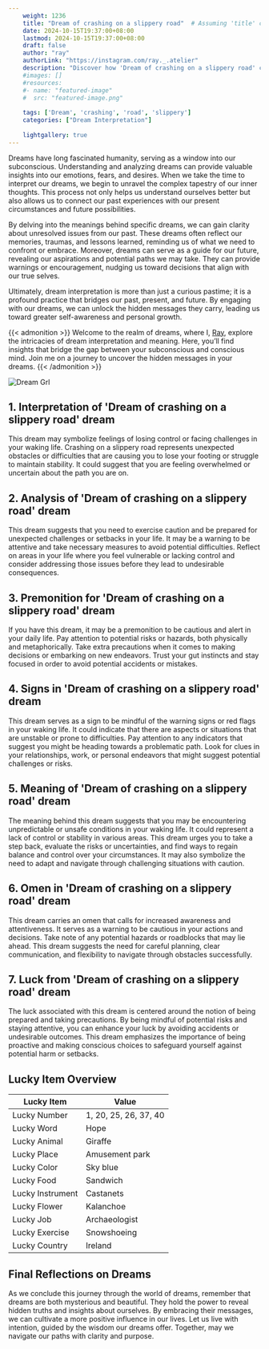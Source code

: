 ```yaml
---
    weight: 1236
    title: "Dream of crashing on a slippery road"  # Assuming 'title' column exists
    date: 2024-10-15T19:37:00+08:00
    lastmod: 2024-10-15T19:37:00+08:00
    draft: false
    author: "ray"
    authorLink: "https://instagram.com/ray._.atelier"
    description: "Discover how 'Dream of crashing on a slippery road' can interpret your future and uncover its significant meanings in your life."
    #images: []
    #resources:
    #- name: "featured-image"
    #  src: "featured-image.png"
    
    tags: ['Dream', 'crashing', 'road', 'slippery']
    categories: ["Dream Interpretation"]
    
    lightgallery: true
---
```

    
Dreams have long fascinated humanity, serving as a window into our subconscious. Understanding and analyzing dreams can provide valuable insights into our emotions, fears, and desires. When we take the time to interpret our dreams, we begin to unravel the complex tapestry of our inner thoughts. This process not only helps us understand ourselves better but also allows us to connect our past experiences with our present circumstances and future possibilities.

By delving into the meanings behind specific dreams, we can gain clarity about unresolved issues from our past. These dreams often reflect our memories, traumas, and lessons learned, reminding us of what we need to confront or embrace. Moreover, dreams can serve as a guide for our future, revealing our aspirations and potential paths we may take. They can provide warnings or encouragement, nudging us toward decisions that align with our true selves.

Ultimately, dream interpretation is more than just a curious pastime; it is a profound practice that bridges our past, present, and future. By engaging with our dreams, we can unlock the hidden messages they carry, leading us toward greater self-awareness and personal growth.

{{< admonition >}}
Welcome to the realm of dreams, where I, [Ray](https://instagram.com/ray._.atelier), explore the intricacies of dream interpretation and meaning. Here, you’ll find insights that bridge the gap between your subconscious and conscious mind. Join me on a journey to uncover the hidden messages in your dreams.
{{< /admonition >}}

![Dream Grl](https://cdn.pixabay.com/photo/2017/11/02/03/35/gothic-2910057_1280.jpg "Dream Grl")

## 1. Interpretation of 'Dream of crashing on a slippery road' dream
 This dream may symbolize feelings of losing control or facing challenges in your waking life. Crashing on a slippery road represents unexpected obstacles or difficulties that are causing you to lose your footing or struggle to maintain stability. It could suggest that you are feeling overwhelmed or uncertain about the path you are on. 

## 2. Analysis of 'Dream of crashing on a slippery road' dream
 This dream suggests that you need to exercise caution and be prepared for unexpected challenges or setbacks in your life. It may be a warning to be attentive and take necessary measures to avoid potential difficulties. Reflect on areas in your life where you feel vulnerable or lacking control and consider addressing those issues before they lead to undesirable consequences.

## 3. Premonition for 'Dream of crashing on a slippery road' dream
 If you have this dream, it may be a premonition to be cautious and alert in your daily life. Pay attention to potential risks or hazards, both physically and metaphorically. Take extra precautions when it comes to making decisions or embarking on new endeavors. Trust your gut instincts and stay focused in order to avoid potential accidents or mistakes.

## 4. Signs in 'Dream of crashing on a slippery road' dream
 This dream serves as a sign to be mindful of the warning signs or red flags in your waking life. It could indicate that there are aspects or situations that are unstable or prone to difficulties. Pay attention to any indicators that suggest you might be heading towards a problematic path. Look for clues in your relationships, work, or personal endeavors that might suggest potential challenges or risks.

## 5. Meaning of 'Dream of crashing on a slippery road' dream
 The meaning behind this dream suggests that you may be encountering unpredictable or unsafe conditions in your waking life. It could represent a lack of control or stability in various areas. This dream urges you to take a step back, evaluate the risks or uncertainties, and find ways to regain balance and control over your circumstances. It may also symbolize the need to adapt and navigate through challenging situations with caution.

## 6. Omen in 'Dream of crashing on a slippery road' dream
 This dream carries an omen that calls for increased awareness and attentiveness. It serves as a warning to be cautious in your actions and decisions. Take note of any potential hazards or roadblocks that may lie ahead. This dream suggests the need for careful planning, clear communication, and flexibility to navigate through obstacles successfully.

## 7. Luck from 'Dream of crashing on a slippery road' dream
 The luck associated with this dream is centered around the notion of being prepared and taking precautions. By being mindful of potential risks and staying attentive, you can enhance your luck by avoiding accidents or undesirable outcomes. This dream emphasizes the importance of being proactive and making conscious choices to safeguard yourself against potential harm or setbacks.

## Lucky Item Overview
| Lucky Item          | Value              |
|---------------|--------------------|
| Lucky Number        | 1, 20, 25, 26, 37, 40  |
| Lucky Word          | Hope |
| Lucky Animal        | Giraffe |
| Lucky Place         | Amusement park     |
| Lucky Color         | Sky blue     |
| Lucky Food          | Sandwich      |
| Lucky Instrument    | Castanets |
| Lucky Flower        | Kalanchoe    |
| Lucky Job           | Archaeologist       |
| Lucky Exercise      | Snowshoeing  |
| Lucky Country       | Ireland    |


##  Final Reflections on Dreams

As we conclude this journey through the world of dreams, remember that dreams are both mysterious and beautiful. They hold the power to reveal hidden truths and insights about ourselves. By embracing their messages, we can cultivate a more positive influence in our lives. Let us live with intention, guided by the wisdom our dreams offer. Together, may we navigate our paths with clarity and purpose.
